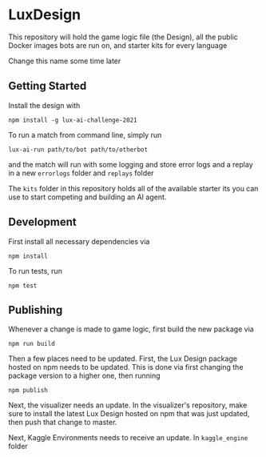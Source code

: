 # LuxDesign

This repository will hold the game logic file (the Design), all the public Docker images bots are run on, and starter kits for every language

Change this name some time later

## Getting Started

Install the design with

```
npm install -g lux-ai-challenge-2021
```

To run a match from command line, simply run

```
lux-ai-run path/to/bot path/to/otherbot
```

and the match will run with some logging and store error logs and a replay in a new `errorlogs` folder and `replays` folder

The `kits` folder in this repository holds all of the available starter its you can use to start competing and building an AI agent.


## Development

First install all necessary dependencies via

```
npm install
```

To run tests, run

```
npm test
```

## Publishing

Whenever a change is made to game logic, first build the new package via

```
npm run build
```


Then a few places need to be updated. First, the Lux Design package hosted on npm needs to be updated. This is done via first changing the package version to a higher one, then running

```
npm publish
```

Next, the visualizer needs an update. In the visualizer's repository, make sure to install the latest Lux Design hosted on npm that was just updated, then push that change to master.

Next, Kaggle Environments needs to receive an update. In `kaggle_engine` folder